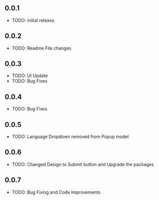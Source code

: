 ## 0.0.1

* TODO: initial release.

## 0.0.2

* TODO: Readme File changes


## 0.0.3

* TODO: UI Update
* TODO: Bug Fixes

## 0.0.4

* TODO: Bug Fixes

## 0.0.5

* TODO: Language Dropdown removed from Popup model

## 0.0.6

* TODO: Changed Design to Submit button and Upgrade the packages

## 0.0.7

* TODO: Bug Fixing and Code Improvements